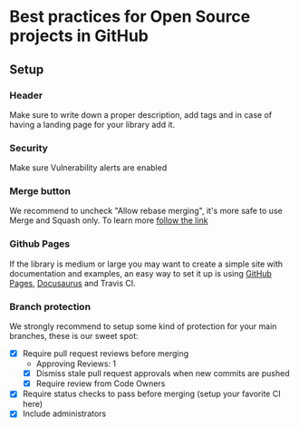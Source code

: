 # Best practices for Open Source projects in GitHub

## Setup

### Header

Make sure to write down a proper description, add tags and in case of having a landing page for your library add it.

### Security

Make sure Vulnerability alerts are enabled

### Merge button

We recommend to uncheck "Allow rebase merging", it's more safe to use Merge and Squash only. To learn more [follow the link](https://help.github.com/articles/about-pull-request-merges/)

### Github Pages

If the library is medium or large you may want to create a simple site with documentation and examples, an easy way to set it up is using [GitHub Pages](https://pages.github.com/), [Docusaurus](https://docusaurus.io/) and Travis CI.

### Branch protection

We strongly recommend to setup some kind of protection for your main branches, these is our sweet spot:

- [x] Require pull request reviews before merging
  - Approving Reviews: 1
  - [x] Dismiss stale pull request approvals when new commits are pushed
  - [x] Require review from Code Owners
- [x] Require status checks to pass before merging (setup your favorite CI here)
- [x] Include administrators
